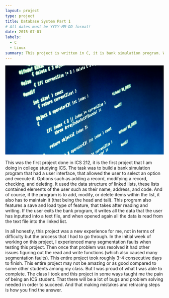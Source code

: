 ```yaml
---
layout: project
type: project
title: Database System Part 1
# All dates must be YYYY-MM-DD format!
date: 2015-07-01
labels:
  - C
  - Linux
summary: This project is written in C, it is bank simulation program. Where the user can make an account, modify existing information, and other features.
---
```


<img class="ui image" src="../images/c-program.jpg">

This was the first project done in ICS 212, it is the first project that I am doing in college studying ICS. The task was to build a bank simulation program that had a user interface, that allowed the user to select an option and execute it. Options such as adding a record, modifying a record, checking, and deleting. It used the data structure of linked lists, these lists contained elements of the user such as their name, address, and code. And of course, if the program is to add, modify, or delete items within the list, it also has to maintain it (that being the head and tail). This program also features a save and load type of feature, that takes after reading and writing. If the user exits the bank program, it writes all the data that the user has inputted into a text file, and when opened again all the data is read from the text file into the linked list.

In all honestly, this project was a new experience for me, not in terms of difficulty but the process that I had to go through. In the initial week of working on this project, I experienced many segmentation faults when testing this project. Then once that problem was resolved it had other issues figuring out the read and write functions (which also caused many segmentation faults). This entire project took roughly 3-4 consecutive days to finish. This entire project may not be amazing or as good compared to some other students among my class. But I was proud of what I was able to complete. The class I took and this project in some ways taught me the pain of being an ICS student. That there will be a lot of bugs and problem solving needed in order to succeed. And that making mistakes and retracing steps is how you find the answer.
